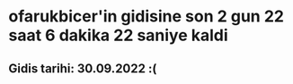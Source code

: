 # ofarukbicer'in gidisine son 2 gun 22 saat 6 dakika 22 saniye kaldi

## Gidis tarihi: 30.09.2022 :(